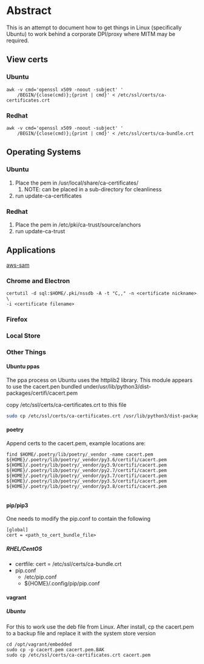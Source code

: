# Abstract

This is an attempt to document how to get things in Linux (specifically Ubuntu)
to work behind a corporate DPI/proxy where MITM may be required.

## View certs

### Ubuntu
```
awk -v cmd='openssl x509 -noout -subject' '
    /BEGIN/{close(cmd)};{print | cmd}' < /etc/ssl/certs/ca-certificates.crt
```
### Redhat
```
awk -v cmd='openssl x509 -noout -subject' '
    /BEGIN/{close(cmd)};{print | cmd}' < /etc/ssl/certs/ca-bundle.crt
```
## Operating Systems

### Ubuntu
1. Place the pem in /usr/local/share/ca-certificates/
   1. NOTE: can be placed in a sub-directory for cleanliness 
2. run update-ca-certificates
### Redhat
1. Place the pem in /etc/pki/ca-trust/source/anchors
2. run update-ca-trust

## Applications

[aws-sam](applications/aws-sam.md)

### Chrome and Electron

```
certutil -d sql:$HOME/.pki/nssdb -A -t "C,," -n <certificate nickname> \
-i <certificate filename>
```

### Firefox

### Local Store

### Other Things

#### Ubuntu ppas

The ppa process on Ubuntu uses the httplib2 library. This module appears to use
the cacert.pen bundled under/usr/lib/python3/dist-packages/certifi/cacert.pem

copy /etc/ssl/certs/ca-certificates.crt to this file
```bash
sudo cp /etc/ssl/certs/ca-certificates.crt /usr/lib/python3/dist-packages/certifi/cacert.pem
```
#### poetry

Append certs to the cacert.pem, example locations are:
```
find $HOME/.poetry/lib/poetry/_vendor -name cacert.pem
${HOME}/.poetry/lib/poetry/_vendor/py3.6/certifi/cacert.pem
${HOME}/.poetry/lib/poetry/_vendor/py3.9/certifi/cacert.pem
${HOME}/.poetry/lib/poetry/_vendor/py2.7/certifi/cacert.pem
${HOME}/.poetry/lib/poetry/_vendor/py3.7/certifi/cacert.pem
${HOME}/.poetry/lib/poetry/_vendor/py3.5/certifi/cacert.pem
${HOME}/.poetry/lib/poetry/_vendor/py3.8/certifi/cacert.pem


```

#### pip/pip3

One needs to modify the pip.conf to contain the following

```
[global]
cert = <path_to_cert_bundle_file>
```
##### RHEL/CentOS

- certfile: cert = /etc/ssl/certs/ca-bundle.crt
- pip.conf
  - /etc/pip.conf
  - ${HOME}/.config/pip/pip.conf

#### vagrant

##### Ubuntu 

For this to work use the deb file from Linux. After install, cp the 
cacert.pem to a backup file and replace it with the system store version

```
cd /opt/vagrant/embedded
sudo cp -p cacert.pem cacert.pem.BAK
sudo cp /etc/ssl/certs/ca-certificates.crt cacert.pem
```
